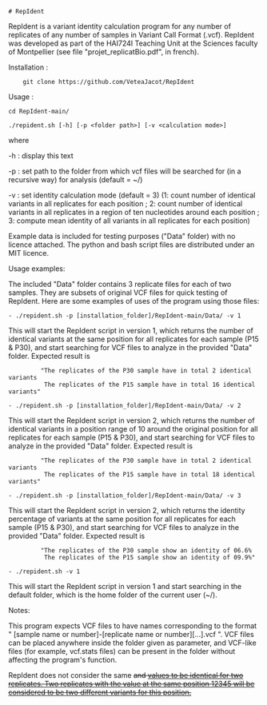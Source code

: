 	# RepIdent

RepIdent is a variant identity calculation program for any number of replicates of any number of samples in Variant Call Format (.vcf). RepIdent was developed as part of the HAI724I Teaching Unit at the Sciences faculty of Montpellier (see file "projet_replicatBio.pdf", in french). 


Installation : 

		git clone https://github.com/VeteaJacot/RepIdent
		

Usage : 

	cd RepIdent-main/

	./repident.sh [-h] [-p <folder path>] [-v <calculation mode>] 

where

   -h : display this text

   -p : set path to the folder from which vcf files will be searched for (in a recursive way) for analysis (default = ~/)

   -v : set identity calculation mode (default = 3) (1: count number of identical variants in all replicates for each position ; 2: count number of identical variants in all replicates in a region of ten nucleotides around each position ; 3: compute mean identity of all variants in all replicates for each position)
         
            
Example data is included for testing purposes ("Data" folder) with no licence attached. The python and bash script files are distributed under an MIT licence.


Usage examples:

The included "Data" folder contains 3 replicate files for each of two samples. They are subsets of original VCF files for quick testing of RepIdent. Here are some examples of uses of the program using those files:

	- ./repident.sh -p [installation_folder]/RepIdent-main/Data/ -v 1

This will start the RepIdent script in version 1, which returns the number of identical variants at the same position for all replicates for each sample (P15 & P30), and start searching for VCF files to analyze in the provided "Data" folder. Expected result is
	
             "The replicates of the P30 sample have in total 2 identical variants
              The replicates of the P15 sample have in total 16 identical variants"
		 
	- ./repident.sh -p [installation_folder]/RepIdent-main/Data/ -v 2

This will start the RepIdent script in version 2, which returns the number of identical variants in a position range of 10 around the original position for all replicates for each sample (P15 & P30), and start searching for VCF files to analyze in the provided "Data" folder. Expected result is
	
             "The replicates of the P30 sample have in total 2 identical variants
              The replicates of the P15 sample have in total 18 identical variants"
		 
	- ./repident.sh -p [installation_folder]/RepIdent-main/Data/ -v 3

This will start the RepIdent script in version 2, which returns the identity percentage of variants at the same position for all replicates for each sample (P15 & P30), and start searching for VCF files to analyze in the provided "Data" folder. Expected result is
	
             "The replicates of the P30 sample show an identity of 06.6%
              The replicates of the P15 sample show an identity of 09.9%"

	- ./repident.sh -v 1

This will start the RepIdent script in version 1 and start searching in the default folder, which is the home folder of the current user (~/).

	
Notes:

This program expects VCF files to have names corresponding to the format " [sample name or number]-[replicate name or number][...].vcf ". VCF files can be placed anywhere inside the folder given as parameter, and VCF-like files (for example, vcf.stats files) can be present in the folder without affecting the program's function.

RepIdent does not consider the same <DEL> and <INS> values to be identical for two replicates. Two replicates with the value <DEL> at the same position 12345 will be considered to be two different variants for this position.

